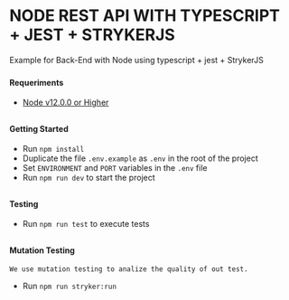 # NODE REST API WITH TYPESCRIPT + JEST + STRYKERJS

Example for Back-End with Node using typescript + jest + StrykerJS

###
#### Requeriments
- [Node v12.0.0 or Higher](https://nodejs.org/es/download/releases/)

##
#### Getting Started
- Run `npm install`
- Duplicate the file `.env.example` as `.env` in the root of the project
- Set `ENVIRONMENT` and `PORT` variables in the `.env` file
- Run `npm run dev` to start the project

##
#### Testing
- Run `npm run test` to execute tests

##
#### Mutation Testing
    We use mutation testing to analize the quality of out test.
- Run `npm run stryker:run`
